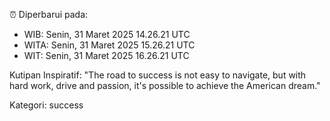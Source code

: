 ⏰ Diperbarui pada:
- WIB: Senin, 31 Maret 2025 14.26.21 UTC
- WITA: Senin, 31 Maret 2025 15.26.21 UTC
- WIT: Senin, 31 Maret 2025 16.26.21 UTC

Kutipan Inspiratif:
"The road to success is not easy to navigate, but with hard work, drive and passion, it's possible to achieve the American dream."


Kategori: success

